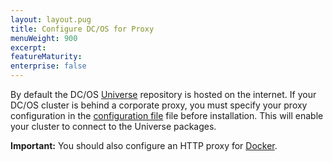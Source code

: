 ```yaml
---
layout: layout.pug
title: Configure DC/OS for Proxy
menuWeight: 900
excerpt:
featureMaturity:
enterprise: false
---
```


<!-- This source repo for this topic is https://github.com/dcos/dcos-docs -->


By default the DC/OS [Universe](https://github.com/mesosphere/universe) repository is hosted on the internet. If your DC/OS cluster is behind a corporate proxy, you must specify your proxy configuration in the [configuration file](/1.10/installing/ent/custom/configuration/configuration-parameters/#use_proxy) file before installation. This will enable your cluster to connect to the Universe packages. 

**Important:** You should also configure an HTTP proxy for [Docker](https://docs.docker.com/engine/admin/systemd/#/http-proxy). 
